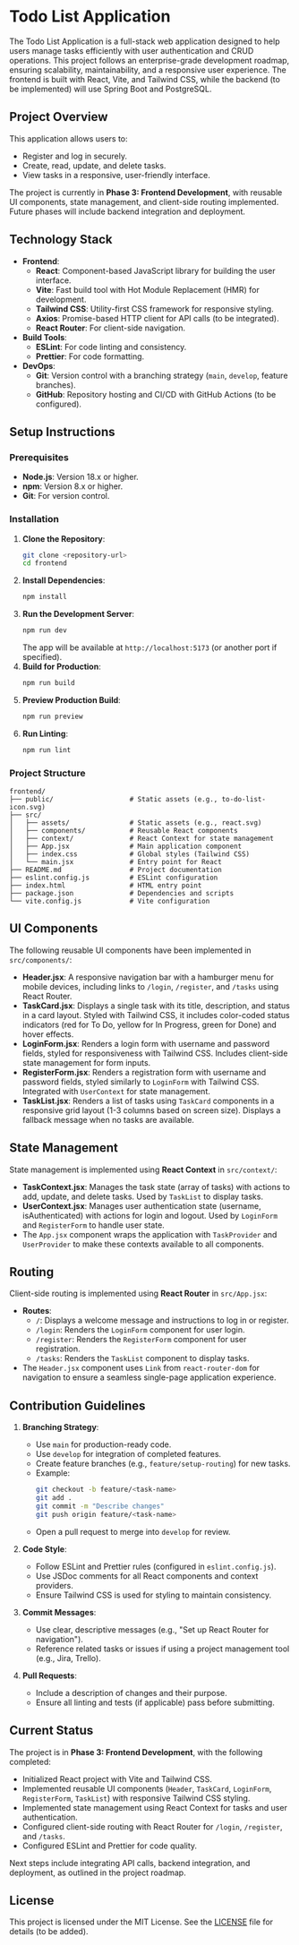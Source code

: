 # Todo List Application

The Todo List Application is a full-stack web application designed to help users manage tasks efficiently with user authentication and CRUD operations. This project follows an enterprise-grade development roadmap, ensuring scalability, maintainability, and a responsive user experience. The frontend is built with React, Vite, and Tailwind CSS, while the backend (to be implemented) will use Spring Boot and PostgreSQL.

## Project Overview

This application allows users to:
- Register and log in securely.
- Create, read, update, and delete tasks.
- View tasks in a responsive, user-friendly interface.

The project is currently in **Phase 3: Frontend Development**, with reusable UI components, state management, and client-side routing implemented. Future phases will include backend integration and deployment.

## Technology Stack

- **Frontend**:
  - **React**: Component-based JavaScript library for building the user interface.
  - **Vite**: Fast build tool with Hot Module Replacement (HMR) for development.
  - **Tailwind CSS**: Utility-first CSS framework for responsive styling.
  - **Axios**: Promise-based HTTP client for API calls (to be integrated).
  - **React Router**: For client-side navigation.
- **Build Tools**:
  - **ESLint**: For code linting and consistency.
  - **Prettier**: For code formatting.
- **DevOps**:
  - **Git**: Version control with a branching strategy (`main`, `develop`, feature branches).
  - **GitHub**: Repository hosting and CI/CD with GitHub Actions (to be configured).

## Setup Instructions

### Prerequisites
- **Node.js**: Version 18.x or higher.
- **npm**: Version 8.x or higher.
- **Git**: For version control.

### Installation
1. **Clone the Repository**:
   ```bash
   git clone <repository-url>
   cd frontend
   ```
2. **Install Dependencies**:
   ```bash
   npm install
   ```
3. **Run the Development Server**:
   ```bash
   npm run dev
   ```
   The app will be available at `http://localhost:5173` (or another port if specified).
4. **Build for Production**:
   ```bash
   npm run build
   ```
5. **Preview Production Build**:
   ```bash
   npm run preview
   ```
6. **Run Linting**:
   ```bash
   npm run lint
   ```

### Project Structure
```
frontend/
├── public/                   # Static assets (e.g., to-do-list-icon.svg)
├── src/
│   ├── assets/               # Static assets (e.g., react.svg)
│   ├── components/           # Reusable React components
│   ├── context/              # React Context for state management
│   ├── App.jsx               # Main application component
│   ├── index.css             # Global styles (Tailwind CSS)
│   └── main.jsx              # Entry point for React
├── README.md                 # Project documentation
├── eslint.config.js          # ESLint configuration
├── index.html                # HTML entry point
├── package.json              # Dependencies and scripts
└── vite.config.js            # Vite configuration
```

## UI Components

The following reusable UI components have been implemented in `src/components/`:
- **Header.jsx**: A responsive navigation bar with a hamburger menu for mobile devices, including links to `/login`, `/register`, and `/tasks` using React Router.
- **TaskCard.jsx**: Displays a single task with its title, description, and status in a card layout. Styled with Tailwind CSS, it includes color-coded status indicators (red for To Do, yellow for In Progress, green for Done) and hover effects.
- **LoginForm.jsx**: Renders a login form with username and password fields, styled for responsiveness with Tailwind CSS. Includes client-side state management for form inputs.
- **RegisterForm.jsx**: Renders a registration form with username and password fields, styled similarly to `LoginForm` with Tailwind CSS. Integrated with `UserContext` for state management.
- **TaskList.jsx**: Renders a list of tasks using `TaskCard` components in a responsive grid layout (1-3 columns based on screen size). Displays a fallback message when no tasks are available.

## State Management

State management is implemented using **React Context** in `src/context/`:
- **TaskContext.jsx**: Manages the task state (array of tasks) with actions to add, update, and delete tasks. Used by `TaskList` to display tasks.
- **UserContext.jsx**: Manages user authentication state (username, isAuthenticated) with actions for login and logout. Used by `LoginForm` and `RegisterForm` to handle user state.
- The `App.jsx` component wraps the application with `TaskProvider` and `UserProvider` to make these contexts available to all components.

## Routing

Client-side routing is implemented using **React Router** in `src/App.jsx`:
- **Routes**:
  - `/`: Displays a welcome message and instructions to log in or register.
  - `/login`: Renders the `LoginForm` component for user login.
  - `/register`: Renders the `RegisterForm` component for user registration.
  - `/tasks`: Renders the `TaskList` component to display tasks.
- The `Header.jsx` component uses `Link` from `react-router-dom` for navigation to ensure a seamless single-page application experience.

## Contribution Guidelines

1. **Branching Strategy**:
   - Use `main` for production-ready code.
   - Use `develop` for integration of completed features.
   - Create feature branches (e.g., `feature/setup-routing`) for new tasks.
   - Example:
     ```bash
     git checkout -b feature/<task-name>
     git add .
     git commit -m "Describe changes"
     git push origin feature/<task-name>
     ```
   - Open a pull request to merge into `develop` for review.

2. **Code Style**:
   - Follow ESLint and Prettier rules (configured in `eslint.config.js`).
   - Use JSDoc comments for all React components and context providers.
   - Ensure Tailwind CSS is used for styling to maintain consistency.

3. **Commit Messages**:
   - Use clear, descriptive messages (e.g., "Set up React Router for navigation").
   - Reference related tasks or issues if using a project management tool (e.g., Jira, Trello).

4. **Pull Requests**:
   - Include a description of changes and their purpose.
   - Ensure all linting and tests (if applicable) pass before submitting.

## Current Status

The project is in **Phase 3: Frontend Development**, with the following completed:
- Initialized React project with Vite and Tailwind CSS.
- Implemented reusable UI components (`Header`, `TaskCard`, `LoginForm`, `RegisterForm`, `TaskList`) with responsive Tailwind CSS styling.
- Implemented state management using React Context for tasks and user authentication.
- Configured client-side routing with React Router for `/login`, `/register`, and `/tasks`.
- Configured ESLint and Prettier for code quality.

Next steps include integrating API calls, backend integration, and deployment, as outlined in the project roadmap.

## License

This project is licensed under the MIT License. See the [LICENSE](LICENSE) file for details (to be added).